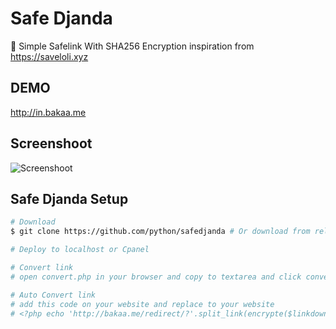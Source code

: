 # Safe Djanda
:memo: Simple Safelink With SHA256 Encryption inspiration from https://saveloli.xyz

## DEMO
http://in.bakaa.me

## Screenshoot
![Screenshoot](https://user-images.githubusercontent.com/29944979/53409574-d4b55300-39f3-11e9-8949-564119671f75.png)

## Safe Djanda Setup

``` bash
# Download
$ git clone https://github.com/python/safedjanda # Or download from releases

# Deploy to localhost or Cpanel 

# Convert link
# open convert.php in your browser and copy to textarea and click convert button

# Auto Convert link
# add this code on your website and replace to your website 
# <?php echo 'http://bakaa.me/redirect/?'.split_link(encrypte($linkdown,'hashv1.00'));?>
```
